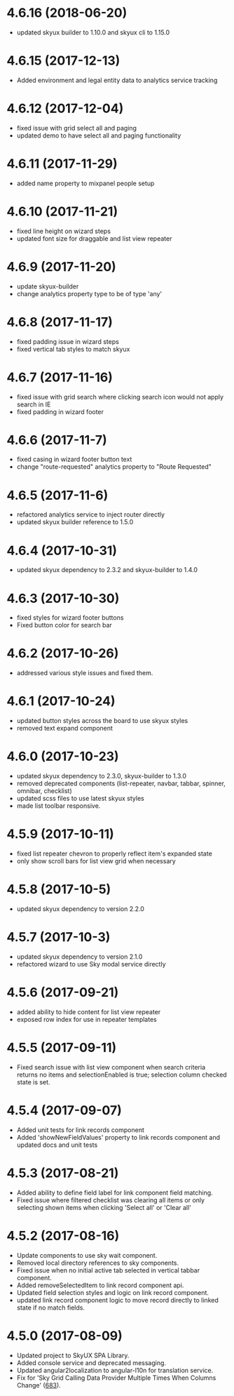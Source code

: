 # 4.6.16 (2018-06-20)

- updated skyux builder to 1.10.0 and skyux cli to 1.15.0

# 4.6.15 (2017-12-13)

- Added environment and legal entity data to analytics service tracking

# 4.6.12 (2017-12-04)

- fixed issue with grid select all and paging
- updated demo to have select all and paging functionality

# 4.6.11 (2017-11-29)

- added name property to mixpanel people setup

# 4.6.10 (2017-11-21)

- fixed line height on wizard steps
- updated font size for draggable and list view repeater

# 4.6.9 (2017-11-20)

- update skyux-builder
- change analytics property type to be of type 'any'

# 4.6.8 (2017-11-17)

- fixed padding issue in wizard steps
- fixed vertical tab styles to match skyux

# 4.6.7 (2017-11-16)

- fixed issue with grid search where clicking search icon would not apply search in IE
- fixed padding in wizard footer

# 4.6.6 (2017-11-7)

- fixed casing in wizard footer button text
- change "route-requested" analytics property to "Route Requested"

# 4.6.5 (2017-11-6)

- refactored analytics service to inject router directly
- updated skyux builder reference to 1.5.0

# 4.6.4 (2017-10-31)

- updated skyux dependency to 2.3.2 and skyux-builder to 1.4.0

# 4.6.3 (2017-10-30)

- fixed styles for wizard footer buttons
- Fixed button color for search bar

# 4.6.2 (2017-10-26)

- addressed various style issues and fixed them.

# 4.6.1 (2017-10-24)

- updated button styles across the board to use skyux styles
- removed text expand component

# 4.6.0 (2017-10-23)

- updated skyux dependency to 2.3.0, skyux-builder to 1.3.0
- removed deprecated components (list-repeater, navbar, tabbar, spinner, omnibar, checklist)
- updated scss files to use latest skyux styles
- made list toolbar responsive.

# 4.5.9 (2017-10-11)

- fixed list repeater chevron to properly reflect item's expanded state
- only show scroll bars for list view grid when necessary

# 4.5.8 (2017-10-5)

- updated skyux dependency to version 2.2.0

# 4.5.7 (2017-10-3)

- updated skyux dependency to version 2.1.0
- refactored wizard to use Sky modal service directly

# 4.5.6 (2017-09-21)

- added ability to hide content for list view repeater
- exposed row index for use in repeater templates

# 4.5.5 (2017-09-11)

- Fixed search issue with list view component when search criteria returns no items
and selectionEnabled is true; selection column checked state is set.

# 4.5.4 (2017-09-07)

- Added unit tests for link records component
- Added 'showNewFieldValues' property to link records component and updated docs and unit tests

# 4.5.3 (2017-08-21)

- Added ability to define field label for link component field matching.
- Fixed issue where filtered checklist was clearing all items or only selecting shown items when clicking 'Select all' or 'Clear all'

# 4.5.2 (2017-08-16)

- Update components to use sky wait component.
- Removed local directory references to sky components.
- Fixed issue when no initial active tab selected in vertical tabbar component.
- Added removeSelectedItem to link record component api.
- Updated field selection styles and logic on link record component.
- updated link record component logic to move record directly to linked state if no match fields.

# 4.5.0 (2017-08-09)

- Updated project to SkyUX SPA Library.
- Added console service and deprecated messaging.
- Updated angular2localization to angular-l10n for translation service.
- Fix for 'Sky Grid Calling Data Provider Multiple Times When Columns Change' ([683](https://github.com/blackbaud/skyux2/issues/683)).
